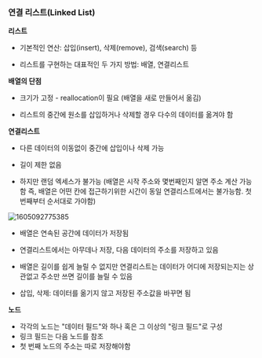 ### 연결 리스트(Linked List)

**리스트**

- 기본적인 연산: 삽입(insert), 삭제(remove), 검색(search) 등

- 리스트를 구현하는 대표적인 두 가지 방법: 배열, 연결리스트

**배열의 단점**

- 크기가 고정 - reallocation이 필요 (배열을 새로 만들어서 옮김)

- 리스트의 중간에 원소를 삽입하거나 삭제할 경우 다수의 데이터를 옮겨야 함

**연결리스트**

- 다른 데이터의 이동없이 중간에 삽입이나 삭제 가능

- 길이 제한 없음

- 하지만 랜덤 엑세스가 불가능
  (배열은 시작 주소와 몇번째인지 알면 주소 계산 가능함 즉, 배열은 어떤 칸에 접근하기위한 시간이 동일 
  연결리스트에서는 불가능함. 첫번째부터 순서대로 가야함)



![1605092775385](C:\Users\LEE\AppData\Roaming\Typora\typora-user-images\1605092775385.png)

- 배열은 연속된 공간에 데이터가 저장됨

- 연결리스트에서는 아무데나 저장, 다음 데이터의 주소를 저장하고 있음

- 배열은 길이를 쉽게 늘릴 수 없지만 연결리스트는 데이터가 어디에 저장되는지는 상관없고 주소만 쓰면 길이를 늘릴 수 있음

- 삽입, 삭제: 데이터를 옮기지 않고 저장된 주소값을 바꾸면 됨





**노드**

- 각각의 노드는 "데이터 필드"와 하나 혹은 그 이상의 "링크 필드"로 구성
- 링크 필드는 다음 노드를 참조
- 첫 번째 노드의 주소는 따로 저장해야함

